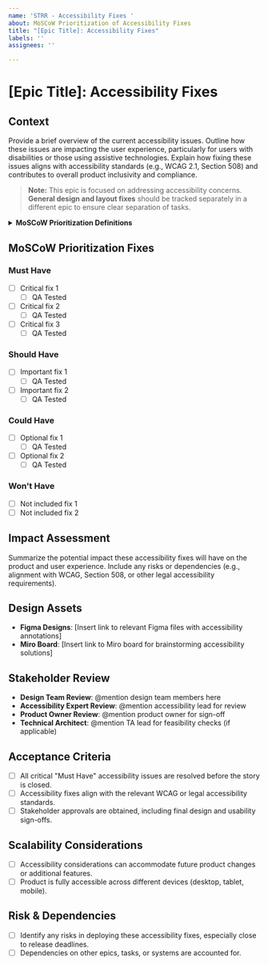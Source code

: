 ```yaml
---
name: 'STRR - Accessibility Fixes '
about: MoSCoW Prioritization of Accessibility Fixes
title: "[Epic Title]: Accessibility Fixes"
labels: ''
assignees: ''

---
```


# [Epic Title]: Accessibility Fixes

## **Context**
Provide a brief overview of the current accessibility issues. Outline how these issues are impacting the user experience, particularly for users with disabilities or those using assistive technologies. Explain how fixing these issues aligns with accessibility standards (e.g., WCAG 2.1, Section 508) and contributes to overall product inclusivity and compliance.

> **Note:** This epic is focused on addressing accessibility concerns. **General design and layout fixes** should be tracked separately in a different epic to ensure clear separation of tasks.

<details>
<summary><strong>MoSCoW Prioritization Definitions</strong></summary>

The MoSCoW method helps prioritize fixes based on their urgency and impact on accessibility. Below are instructions for how to classify each type of fix:

### **Must Have**
"Must Have" accessibility fixes are **critical** for ensuring users with disabilities can successfully interact with the product. These issues should be categorized as "Must Have" if they prevent users from accessing essential features or completing key tasks. A fix is "Must Have" if it meets any of the following criteria:
- Blocks users who rely on assistive technologies (screen readers, keyboard navigation, etc.) from completing key tasks.
- Violates key accessibility standards (e.g., WCAG A/AA criteria) and causes significant barriers for users.
- Results in functionality or content being inaccessible, misleading, or difficult to understand for users with disabilities.

**Example**: A form field lacks appropriate ARIA labels, making it impossible for screen readers to identify.

### **Should Have**
"Should Have" accessibility fixes are **important** but do not completely block access. These issues may cause confusion or difficulty for users with disabilities, but they can still complete tasks. Addressing these issues will improve overall accessibility but is not urgent enough to block the release.

- Improves the experience for users with disabilities without entirely hindering their ability to complete tasks.
- Fixes minor accessibility issues that cause frustration or slight confusion but do not result in total inaccessibility.

**Example**: Insufficient color contrast in some UI elements that makes it harder for users with low vision but does not make content unreadable.

### **Could Have**
"Could Have" accessibility fixes are **nice-to-have** improvements that enhance usability but have a minimal impact on functionality. These fixes can be deprioritized if time is constrained, as they do not block access but still contribute to overall accessibility.

- Improves the user experience by making the product more accessible, but the absence of this fix does not cause significant barriers.
- Enhances accessibility beyond compliance, providing a smoother or more inclusive experience.

**Example**: Adding more descriptive alt text to decorative images that are already marked as non-essential for screen readers.

### **Won't Have**
"Won't Have" fixes are explicitly excluded from the current sprint or release cycle. These are low-priority fixes or accessibility enhancements that do not significantly improve access or usability and can be revisited later.

- Not necessary for this sprint or release, as the issue does not cause major accessibility barriers.
- Deemed unnecessary at this stage due to time constraints or alignment with business goals.
- Fixes that may be reviewed later, based on resource availability.

**Example**: Refining the keyboard focus order for secondary navigation menus that are already accessible in their current state.

</details>

## **MoSCoW Prioritization Fixes**

### **Must Have**
- [ ] Critical fix 1  
  - [ ] QA Tested
- [ ] Critical fix 2  
  - [ ] QA Tested
- [ ] Critical fix 3  
  - [ ] QA Tested

### **Should Have**
- [ ] Important fix 1  
  - [ ] QA Tested
- [ ] Important fix 2  
  - [ ] QA Tested

### **Could Have**
- [ ] Optional fix 1  
  - [ ] QA Tested
- [ ] Optional fix 2  
  - [ ] QA Tested

### **Won't Have**
- [ ] Not included fix 1  
- [ ] Not included fix 2  

## **Impact Assessment**
Summarize the potential impact these accessibility fixes will have on the product and user experience. Include any risks or dependencies (e.g., alignment with WCAG, Section 508, or other legal accessibility requirements).

## **Design Assets**
- **Figma Designs**: [Insert link to relevant Figma files with accessibility annotations]  
- **Miro Board**: [Insert link to Miro board for brainstorming accessibility solutions]  


## **Stakeholder Review**
- **Design Team Review**: @mention design team members here  
- **Accessibility Expert Review**: @mention accessibility lead for review  
- **Product Owner Review**: @mention product owner for sign-off  
- **Technical Architect**: @mention TA lead for feasibility checks (if applicable)

## **Acceptance Criteria**
- [ ] All critical "Must Have" accessibility issues are resolved before the story is closed.  
- [ ] Accessibility fixes align with the relevant WCAG or legal accessibility standards.  
- [ ] Stakeholder approvals are obtained, including final design and usability sign-offs.  

## **Scalability Considerations**
- [ ] Accessibility considerations can accommodate future product changes or additional features.
- [ ] Product is fully accessible across different devices (desktop, tablet, mobile).

## **Risk & Dependencies**
- [ ] Identify any risks in deploying these accessibility fixes, especially close to release deadlines.  
- [ ] Dependencies on other epics, tasks, or systems are accounted for.
